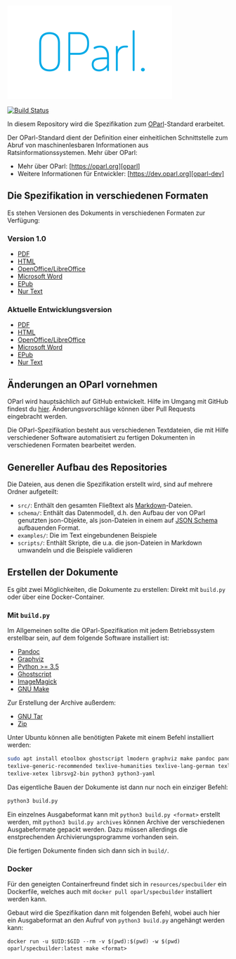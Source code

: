 [![OParl Wortmarke](https://raw.githubusercontent.com/OParl/brand/master/wortmarke/oparl-wortmarke-rgb-m.png)][oparl]

[![Build Status](https://travis-ci.org/OParl/spec.svg)][travis]

In diesem Repository wird die Spezifikation zum [OParl][oparl]-Standard erarbeitet.

Der OParl-Standard dient der Definition einer einheitlichen Schnittstelle zum Abruf von
maschinenlesbaren Informationen aus Ratsinformationssystemen. Mehr über OParl:

- Mehr über OParl:  [https://oparl.org][oparl]
- Weitere Informationen für Entwickler: [https://dev.oparl.org][oparl-dev]

## Die Spezifikation in verschiedenen Formaten

Es stehen Versionen des Dokuments in verschiedenen Formaten zur Verfügung:

### Version 1.0

* [PDF][spec-1-0-pdf]
* [HTML][spec-1-0-html]
* [OpenOffice/LibreOffice][spec-1-0-odt]
* [Microsoft Word][spec-1-0-docx]
* [EPub][spec-1-0-epub]
* [Nur Text][spec-1-0-txt]

### Aktuelle Entwicklungsversion

* [PDF][spec-master-pdf]
* [HTML][spec-master-html]
* [OpenOffice/LibreOffice][spec-master-odt]
* [Microsoft Word][spec-master-docx]
* [EPub][spec-master-epub]
* [Nur Text][spec-master-txt]


## Änderungen an OParl vornehmen

OParl wird hauptsächlich auf GitHub entwickelt. Hilfe im Umgang mit GitHub findest du [hier][github-help]. Änderungsvorschläge können über Pull Requests eingebracht werden.

Die OParl-Spezifikation besteht aus verschiedenen Textdateien, die mit Hilfe verschiedener
Software automatisiert zu fertigen Dokumenten in verschiedenen Formaten bearbeitet werden.

## Genereller Aufbau des Repositories

Die Dateien, aus denen die Spezifikation erstellt wird, sind auf mehrere Ordner aufgeteilt:

 - `src/`:  Enthält den gesamten Fließtext als [Markdown](https://help.github.com/articles/markdown-basics/)-Dateien.
 - `schema/`: Enthält das Datenmodell, d.h. den Aufbau der von OParl genutzten json-Objekte, als json-Dateien in einem
 auf [JSON Schema](https://json-schema.org) aufbauenden Format.
 - `examples/`: Die im Text eingebundenen Beispiele
 - `scripts/`: Enthält Skripte, die u.a. die json-Dateien in Markdown umwandeln und die Beispiele validieren

## Erstellen der Dokumente

Es gibt zwei Möglichkeiten, die Dokumente zu erstellen: Direkt mit `build.py` oder über eine Docker-Container.

### Mit `build.py`

Im Allgemeinen sollte die OParl-Spezifikation mit jedem Betriebssystem erstellbar
sein, auf dem folgende Software installiert ist:

- [Pandoc](http://pandoc.org/)
- [Graphviz](http://www.graphviz.org/)
- [Python >= 3.5](https://www.python.org/)
- [Ghostscript](https://www.ghostscript.com/)
- [ImageMagick](https://www.imagemagick.org/script/index.php)
- [GNU Make](https://www.gnu.org/software/make/)

Zur Erstellung der Archive außerdem:

- [GNU Tar](https://www.gnu.org/software/tar/)
- [Zip]()

Unter Ubuntu können alle benötigten Pakete mit einem Befehl installiert werden:

```bash
sudo apt install etoolbox ghostscript lmodern graphviz make pandoc pandoc-citeproc texlive-fonts-recommended \
texlive-generic-recommended texlive-humanities texlive-lang-german texlive-latex-recommended texlive-luatex \
texlive-xetex librsvg2-bin python3 python3-yaml
```

Das eigentliche Bauen der Dokumente ist dann nur noch ein einziger Befehl:

```bash
python3 build.py
```

Ein einzelnes Ausgabeformat kann mit `python3 build.py <format>` erstellt werden, mit `python3 build.py archives` können
Archive der verschiedenen Ausgabeformate gepackt werden. Dazu müssen allerdings
die enstprechenden Archivierungsprogramme vorhanden sein.

Die fertigen Dokumente finden sich dann sich in `build/`.

### Docker

Für den geneigten Containerfreund findet sich in `resources/specbuilder` ein
Dockerfile, welches auch mit `docker pull oparl/specbuilder` installiert werden kann.

Gebaut wird die Spezifikation dann mit folgenden Befehl, wobei auch hier ein Ausgabeformat
an den Aufruf von `python3 build.py` angehängt werden kann:

```
docker run -u $UID:$GID --rm -v $(pwd):$(pwd) -w $(pwd) oparl/specbuilder:latest make <format>
```

[oparl]: https://oparl.org/
[oparl-dev]: https://dev.oparl.org/

[travis]: https://travis-ci.org/OParl/spec/

[github-help]: https://help.github.com/
[building]: building.md

[spec-1-0-pdf]: https://dev.oparl.org/downloads/spezifikation-1.0.pdf
[spec-1-0-html]: https://dev.oparl.org/downloads/spezifikation-1.0.html
[spec-1-0-odt]: https://dev.oparl.org/downloads/spezifikation-1.0.odt
[spec-1-0-docx]: https://dev.oparl.org/downloads/spezifikation-1.0.docx
[spec-1-0-epub]: https://dev.oparl.org/downloads/spezifikation-1.0.epub
[spec-1-0-txt]: https://dev.oparl.org/downloads/spezifikation-1.0.txt

[spec-master-pdf]: https://dev.oparl.org/downloads/spezifikation-master.pdf
[spec-master-html]: https://dev.oparl.org/downloads/spezifikation-master.html
[spec-master-odt]: https://dev.oparl.org/downloads/spezifikation-master.odt
[spec-master-docx]: https://dev.oparl.org/downloads/spezifikation-master.docx
[spec-master-epub]: https://dev.oparl.org/downloads/spezifikation-master.epub
[spec-master-txt]: https://dev.oparl.org/downloads/spezifikation-master.txt
